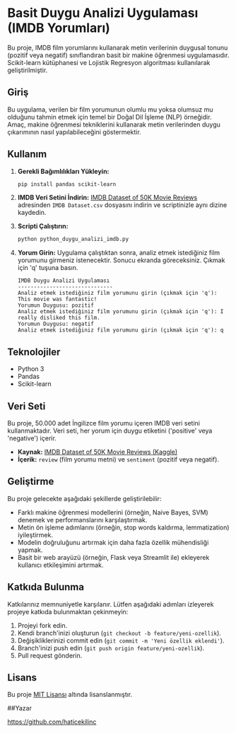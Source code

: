 # Basit Duygu Analizi Uygulaması (IMDB Yorumları)

Bu proje, IMDB film yorumlarını kullanarak metin verilerinin duygusal tonunu (pozitif veya negatif) sınıflandıran basit bir makine öğrenmesi uygulamasıdır. Scikit-learn kütüphanesi ve Lojistik Regresyon algoritması kullanılarak geliştirilmiştir.

## Giriş

Bu uygulama, verilen bir film yorumunun olumlu mu yoksa olumsuz mu olduğunu tahmin etmek için temel bir Doğal Dil İşleme (NLP) örneğidir. Amaç, makine öğrenmesi tekniklerini kullanarak metin verilerinden duygu çıkarımının nasıl yapılabileceğini göstermektir.

## Kullanım

1.  **Gerekli Bağımlılıkları Yükleyin:**
    ```bash
    pip install pandas scikit-learn
    ```

2.  **IMDB Veri Setini İndirin:**
    [IMDB Dataset of 50K Movie Reviews](https://www.kaggle.com/datasets/lakshmi25npathi/imdb-dataset-of-50k-movie-reviews) adresinden `IMDB Dataset.csv` dosyasını indirin ve scriptinizle aynı dizine kaydedin.

3.  **Scripti Çalıştırın:**
    ```bash
    python python_duygu_analizi_imdb.py
    ```

4.  **Yorum Girin:**
    Uygulama çalıştıktan sonra, analiz etmek istediğiniz film yorumunu girmeniz istenecektir. Sonucu ekranda göreceksiniz. Çıkmak için 'q' tuşuna basın.

    ```
    IMDB Duygu Analizi Uygulaması
    ------------------------------
    Analiz etmek istediğiniz film yorumunu girin (çıkmak için 'q'): This movie was fantastic!
    Yorumun Duygusu: pozitif
    Analiz etmek istediğiniz film yorumunu girin (çıkmak için 'q'): I really disliked this film.
    Yorumun Duygusu: negatif
    Analiz etmek istediğiniz film yorumunu girin (çıkmak için 'q'): q
    ```

## Teknolojiler

* Python 3
* Pandas
* Scikit-learn

## Veri Seti

Bu proje, 50.000 adet İngilizce film yorumu içeren IMDB veri setini kullanmaktadır. Veri seti, her yorum için duygu etiketini ('positive' veya 'negative') içerir.

* **Kaynak:** [IMDB Dataset of 50K Movie Reviews (Kaggle)](https://www.kaggle.com/datasets/lakshmi25npathi/imdb-dataset-of-50k-movie-reviews)
* **İçerik:** `review` (film yorumu metni) ve `sentiment` (pozitif veya negatif).

## Geliştirme

Bu proje gelecekte aşağıdaki şekillerde geliştirilebilir:

* Farklı makine öğrenmesi modellerini (örneğin, Naive Bayes, SVM) denemek ve performanslarını karşılaştırmak.
* Metin ön işleme adımlarını (örneğin, stop words kaldırma, lemmatization) iyileştirmek.
* Modelin doğruluğunu artırmak için daha fazla özellik mühendisliği yapmak.
* Basit bir web arayüzü (örneğin, Flask veya Streamlit ile) ekleyerek kullanıcı etkileşimini artırmak.

## Katkıda Bulunma

Katkılarınız memnuniyetle karşılanır. Lütfen aşağıdaki adımları izleyerek projeye katkıda bulunmaktan çekinmeyin:

1.  Projeyi fork edin.
2.  Kendi branch'inizi oluşturun (`git checkout -b feature/yeni-ozellik`).
3.  Değişikliklerinizi commit edin (`git commit -m 'Yeni özellik eklendi'`).
4.  Branch'inizi push edin (`git push origin feature/yeni-ozellik`).
5.  Pull request gönderin.

## Lisans

Bu proje [MIT Lisansı](LICENSE) altında lisanslanmıştır.

##Yazar

https://github.com/haticekilinc
